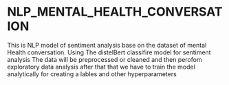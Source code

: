 # NLP_MENTAL_HEALTH_CONVERSATION
This is NLP model of sentiment analysis base on the dataset of mental Health conversation.
Using The distelBert classifire model for sentiment analysis
The data will be preprocessed or cleaned and then perofom exploratory data analysis after that that we have to train the model analytically for creating a lables and other hyperparameters
